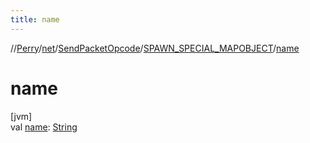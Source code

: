 ```yaml
---
title: name
---
```

//[Perry](../../../../index.html)/[net](../../index.html)/[SendPacketOpcode](../index.html)/[SPAWN_SPECIAL_MAPOBJECT](index.html)/[name](name.html)



# name



[jvm]\
val [name](name.html): [String](https://kotlinlang.org/api/latest/jvm/stdlib/kotlin/-string/index.html)




